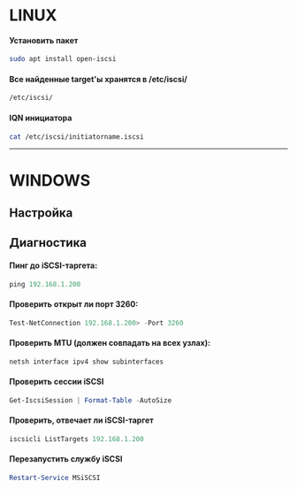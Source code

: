 # LINUX

#### Установить пакет
```bash
sudo apt install open-iscsi
```

#### Все найденные target'ы хранятся в /etc/iscsi/
```bash
/etc/iscsi/
```

#### IQN инициатора
```bash
cat /etc/iscsi/initiatorname.iscsi
```


----

# WINDOWS
## Настройка



## Диагностика

#### Пинг до iSCSI-таргета:
```powershell
ping 192.168.1.200
```

#### Проверить открыт ли порт 3260:
```powershell
Test-NetConnection 192.168.1.200> -Port 3260
```

#### Проверить MTU (должен совпадать на всех узлах):
```powershell
netsh interface ipv4 show subinterfaces
```

#### Проверить сессии iSCSI
```powershell
Get-IscsiSession | Format-Table -AutoSize
```

#### Проверить, отвечает ли iSCSI-таргет
```powershell
iscsicli ListTargets 192.168.1.200
```

#### Перезапустить службу iSCSI
```powershell
Restart-Service MSiSCSI
```
